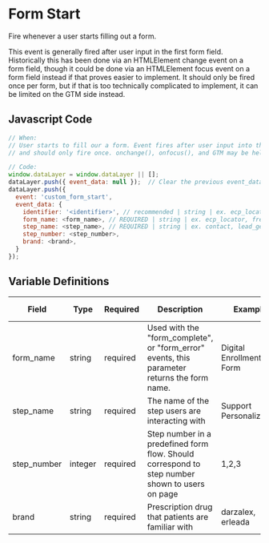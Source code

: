 # Form Start

Fire whenever a user starts filling out a form. 

This event is generally fired after user input in the first form field. Historically this has been done via an HTMLElement change event on a form field, though it could be done via an HTMLElement focus event on a form field instead if that proves easier to implement. It should only be fired once per form, but if that is too technically complicated to implement, it can be limited on the GTM side instead.



## Javascript Code

```js
// When:
// User starts to fill our a form. Event fires after user input into the first form field 
// and should only fire once. onchange(), onfocus(), and GTM may be helpful.

// Code:
window.dataLayer = window.dataLayer || [];
dataLayer.push({ event_data: null });  // Clear the previous event_data object.
dataLayer.push({
  event: 'custom_form_start',
  event_data: {
    identifier: '<identifier>', // recommended | string | ex. ecp_locator, free_trial	
    form_name: <form_name>, // REQUIRED | string | ex. ecp_locator, free_trial	
    step_name: <step_name>, // REQUIRED | string | ex. contact, lead_generation
    step_number: <step_number>,
    brand: <brand>,
  }
});
```

## Variable Definitions

|Field|Type|Required|Description|Example|Pattern|Min Length|Max Length|Minimum|Maximum|Multiple Of|
| --- | --- | --- | --- | --- | --- | --- | --- | --- | --- | --- |
|form_name|string|required|Used with the "form_complete", or "form_error" events, this parameter returns the form name.|Digital Enrollment Form|
|step_name|string|required|The name of the step users are interacting with|Support Personalization|
|step_number|integer|required|Step number in a predefined form flow. Should correspond to step number shown to users on page|1,2,3|
|brand|string|required|Prescription drug that patients are familiar with|darzalex, erleada|

